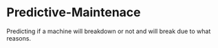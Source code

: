 # Predictive-Maintenace
Predicting if a machine will breakdown or not and will break due to what reasons.
